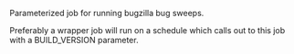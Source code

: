 Parameterized job for running bugzilla bug sweeps.

Preferably a wrapper job will run on a schedule which calls out to
this job with a BUILD_VERSION parameter.
